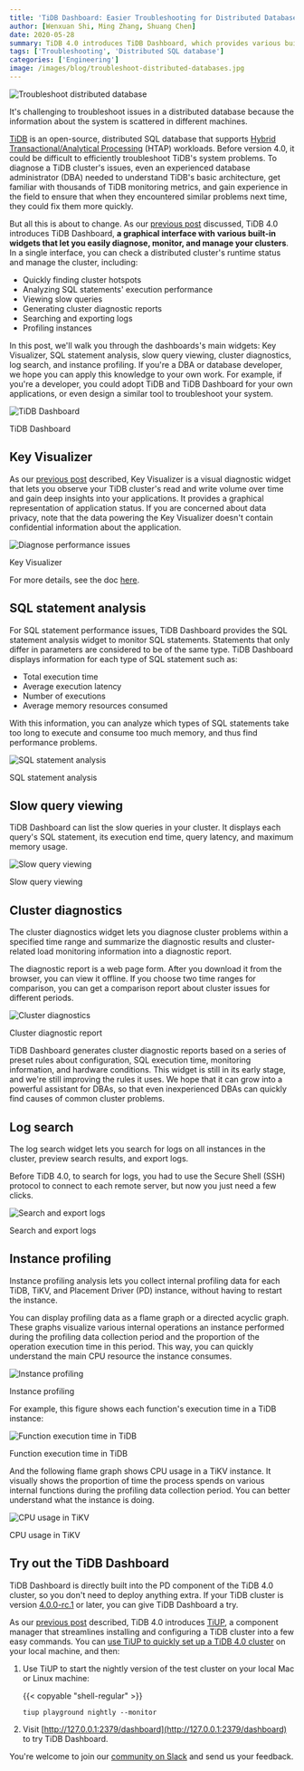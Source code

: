 ```yaml
---
title: 'TiDB Dashboard: Easier Troubleshooting for Distributed Databases'
author: [Wenxuan Shi, Ming Zhang, Shuang Chen]
date: 2020-05-28
summary: TiDB 4.0 introduces TiDB Dashboard, which provides various built-in widgets in a graphical interface that let you easily diagnose, monitor, and manage your clusters in one place. Now you can troubleshoot TiDB clusters more easily. 
tags: ['Troubleshooting', 'Distributed SQL database']
categories: ['Engineering']
image: /images/blog/troubleshoot-distributed-databases.jpg
--- 
```


![Troubleshoot distributed database](media/troubleshoot-distributed-databases.jpg)

It's challenging to troubleshoot issues in a distributed database because the information about the system is scattered in different machines. 

[TiDB](https://pingcap.com/docs/stable/) is an open-source, distributed SQL database that supports [Hybrid Transactional/Analytical Processing](https://en.wikipedia.org/wiki/HTAP) (HTAP) workloads. Before version 4.0, it could be difficult to efficiently troubleshoot TiDB's system problems. To diagnose a TiDB cluster's issues, even an experienced database administrator (DBA) needed to understand TiDB's basic architecture, get familiar with thousands of TiDB monitoring metrics, and gain experience in the field to ensure that when they encountered similar problems next time, they could fix them more quickly.

But all this is about to change. As our [previous post](https://pingcap.com/blog/tidb-4.0-preview-easier-to-use-production-ready-htap-database/) discussed, TiDB 4.0 introduces TiDB Dashboard, **a graphical interface with** **various built-in widgets that let you easily diagnose, monitor, and manage your clusters**. In a single interface, you can check a distributed cluster's runtime status and manage the cluster, including:

* Quickly finding cluster hotspots
* Analyzing SQL statements' execution performance
* Viewing slow queries
* Generating cluster diagnostic reports
* Searching and exporting logs
* Profiling instances

In this post, we'll walk you through the dashboards's main widgets: Key Visualizer, SQL statement analysis, slow query viewing, cluster diagnostics, log search, and instance profiling. If you're a DBA or database developer, we hope you can apply this knowledge to your own work. For example, if you're a developer, you could adopt TiDB and TiDB Dashboard for your own applications, or even design a similar tool to troubleshoot your system.

![TiDB Dashboard](media/tidb-dashboard-overview.gif)
<div class="caption-center"> TiDB Dashboard </div>

## Key Visualizer

As our [previous post](https://pingcap.com/blog/observe-distributed-databases-to-discover-unknowns/) described, Key Visualizer is a visual diagnostic widget that lets you observe your TiDB cluster's read and write volume over time and gain deep insights into your applications. It provides a graphical representation of application status. If you are concerned about data privacy, note that the data powering the Key Visualizer doesn't contain confidential information about the application.

![Diagnose performance issues](media/key-viz.gif)
<div class="caption-center"> Key Visualizer </div>

For more details, see the doc [here](https://pingcap.com/docs/stable/key-visualizer-monitoring-tool/).

## SQL statement analysis

For SQL statement performance issues, TiDB Dashboard provides the SQL statement analysis widget to monitor SQL statements. Statements that only differ in parameters are considered to be of the same type. TiDB Dashboard displays information for each type of SQL statement such as:

* Total execution time
* Average execution latency
* Number of executions
* Average memory resources consumed

With this information, you can analyze which types of SQL statements take too long to execute and consume too much memory, and thus find performance problems.

![SQL statement analysis](media/sql-statement-analysis.gif)
<div class="caption-center"> SQL statement analysis </div>

## Slow query viewing

TiDB Dashboard can list the slow queries in your cluster. It displays each query's SQL statement, its execution end time, query latency, and maximum memory usage.

![Slow query viewing](media/slow-queries.gif)
<div class="caption-center"> Slow query viewing </div>

## Cluster diagnostics

The cluster diagnostics widget lets you diagnose cluster problems within a specified time range and summarize the diagnostic results and cluster-related load monitoring information into a diagnostic report. 

The diagnostic report is a web page form. After you download it from the browser, you can view it offline. If you choose two time ranges for comparison, you can get a comparison report about cluster issues for different periods.

![Cluster diagnostics](media/cluster-diagnostics.gif)
<div class="caption-center"> Cluster diagnostic report </div>

TiDB Dashboard generates cluster diagnostic reports based on a series of preset rules about configuration, SQL execution time, monitoring information, and hardware conditions. This widget is still in its early stage, and we're still improving the rules it uses. We hope that it can grow into a powerful assistant for DBAs, so that even inexperienced DBAs can quickly find causes of common cluster problems.

## Log search

The log search widget lets you search for logs on all instances in the cluster, preview search results, and export logs. 

Before TiDB 4.0, to search for logs, you had to use the Secure Shell (SSH) protocol to connect to each remote server, but now you just need a few clicks.

![Search and export logs](media/log-search.gif)
<div class="caption-center"> Search and export logs </div>

## Instance profiling

Instance profiling analysis lets you collect internal profiling data for each TiDB, TiKV, and Placement Driver (PD) instance, without having to restart the instance. 

You can display profiling data as a flame graph or a directed acyclic graph. These graphs visualize various internal operations an instance performed during the profiling data collection period and the proportion of the operation execution time in this period. This way, you can quickly understand the main CPU resource the instance consumes.

![Instance profiling](media/instance-profiling.jpg)
<div class="caption-center"> Instance profiling </div>

For example, this figure shows each function's execution time in a TiDB instance:

![Function execution time in TiDB](media/function-execution-time.jpg)
<div class="caption-center"> Function execution time in TiDB </div>

And the following flame graph shows CPU usage in a TiKV instance. It visually shows the proportion of time the process spends on various internal functions during the profiling data collection period. You can better understand what the instance is doing.

![CPU usage in TiKV](media/cpu-usage-in-tikv.jpg)
<div class="caption-center"> CPU usage in TiKV </div>

## Try out the TiDB Dashboard

TiDB Dashboard is directly built into the PD component of the TiDB 4.0 cluster, so you don't need to deploy anything extra. If your TiDB cluster is version [4.0.0-rc.1](https://pingcap.com/docs/stable/releases/release-4.0.0-rc.1/) or later, you can give TiDB Dashboard a try. 

As our [previous post](https://pingcap.com/blog/get-tidb-cluster-up-in-only-one-minute/) described, TiDB 4.0 introduces [TiUP](https://github.com/pingcap-incubator/tiup), a component manager that streamlines installing and configuring a TiDB cluster into a few easy commands. You can [use TiUP to quickly set up a TiDB 4.0 cluster](https://pingcap.com/docs/stable/production-deployment-using-tiup/) on your local machine, and then:

1. Use TiUP to start the nightly version of the test cluster on your local Mac or Linux machine:

    {{< copyable "shell-regular" >}}
    
    ```shell
    tiup playground nightly --monitor
    ```

2. Visit [http://127.0.0.1:2379/dashboard](http://127.0.0.1:2379/dashboard) to try TiDB Dashboard.

You're welcome to join our [community on Slack](https://slack.tidb.io/invite?team=tidb-community&channel=everyone&ref=pingcap-blog) and send us your feedback.
